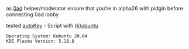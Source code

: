 as [0ad](https://play0ad.com/) helper/moderator ensure that you're in alpha26 with pidgin before connecting 0ad lobby

tested [autoKey](https://github.com/autokey/autokey) - Script with [(k)ubuntu](https://kubuntu.org/)
```
Operating System: Kubuntu 20.04
KDE Plasma Version: 5.18.8
```
